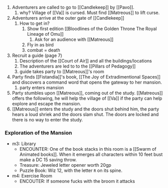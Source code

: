 1. Adventurers are called to go to [[Candlekeep]] by [[Pavo]].
	1. why? Village of [[Va]] is cursed. Must find [[Matreous]] to lift curse.
2. Adventurers arrive at the outer gate of [[Candlekeep]]
	1. How to get in? 
		1. Show first edition [[Bloodlines of the Golden Throne The Royal Lineage of Omu]]
			1. Ask for an audience with [[Matreous]]
		2. Fly in as bird
		3. combat = death
3. Recruit a guide (page 7)
	1. Description of the [[Court of Air]] and all the buildings/locations
	2. The adventurers are led to to the [[Pillars of Pedagogy]]
	3. guide takes party to [[Matreous]]'s room
4. Party finds [[Fistandia]]'s book, [[The Joy of Extradimentional Spaces]] and discovers a command word that opens the gateway to her mansion.
	1. party enters mansion
5. Party stumbles upon [[Matreous]], coming out of the study. [[Matreous]] offers the following, he will help the village of [[Va]] if the party can help explore and escape the mansion.
6. [[Matreous]] enters the study and the doors shut behind him, the party hears a loud shriek and the doors slam shut. The doors are locked and there is no way to enter the study.

### Exploration of the Mansion
- m3: Library
	- ENCOUNTER: One of the book stacks in this room is a [[Swarm of Animated books]]. When it emerges all characters within 10 feet bust make a DC 15 saving throw.
	- Treasure: Jeweled letter opener worth 20gp
	- Puzzle Book: Wiz 12, with the letter `R` on its spine.
- m4: Exercise Room
	- ENCOUTER: If someone fucks with the broom it attacks
